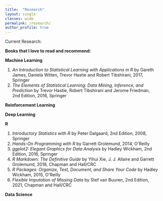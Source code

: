 ```yaml
---
title:  "Research"
layout: single
classes: wide
permalink: /research/
author_profile: true
---
```


Current Research:

**Books that I love to read and recommend:**

**Machine Learning**
1. *An Introduction to Statistical Learning with Applications in R* by Gareth James, Daniela Witten, Trevor Hastie and Robert Tibshirani, 2017, Springer
2. *The Elements of Statistical Learning: Data Mining, Inference, and Prediction* by Trevor Hastie, Robert Tibshirani and Jerome Friedman, 2nd Edition, 2016, Springer

**Reinforcement Learning**

**Deep Learning**

**R**
1. *Introductory Statistics with R* by Peter Dalgaard, 2nd Edition, 2008, Springer
2. *Hands-On Programming with R* by Garrett Grolemund, 2014, O'Reilly
3. *ggplot2: Elegant Graphics for Data Analysis* by Hadley Wickham, 2nd Edition, 2016, Springer
4. *R Markdown: The Definitive Guide* by Yihui Xie, J. J. Allaire and Garrett Grolemund, 2018, Chapman and Hall/CRC
5. *R Packages: Organize, Test, Document, and Share Your Code* by Hadley Wickham, 2015, O'Reilly
6. *Flexible Imputation of Missing Data* by Stef van Buuren, 2nd Edition, 2021, Chapman and Hall/CRC

**Data Science**
